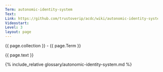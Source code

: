 ```yaml
---
Term: autonomic-identity-system
Text: 
Link: https://github.com/trustoverip/acdc/wiki/autonomic-identity-system.md
Videostart: 
Level: 3
layout: page
---
```


{{ page.collection }} - {{ page.Term }}

   {{ page.text }}

{% include_relative glossary/autonomic-identity-system.md %}
